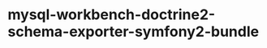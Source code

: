 mysql-workbench-doctrine2-schema-exporter-symfony2-bundle
=========================================================
